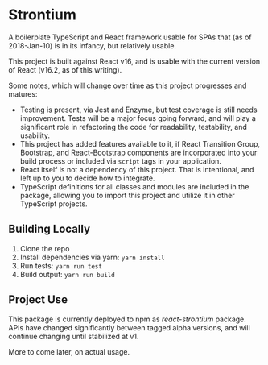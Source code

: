 # Strontium

A boilerplate TypeScript and React framework usable for SPAs that (as of 2018-Jan-10) is in its infancy, but relatively usable.

This project is built against React v16, and is usable with the current version of React (v16.2, as of this writing).

Some notes, which will change over time as this project progresses and matures:

* Testing is present, via Jest and Enzyme, but test coverage is still needs improvement.  Tests will be a major focus going forward, and will play a significant role in refactoring the code for readability, testability, and usability.
* This project has added features available to it, if React Transition Group, Bootstrap, and React-Bootstrap components are incorporated into your build process or included via `script` tags in your application.
* React itself is not a dependency of this project.  That is intentional, and left up to you to decide how to integrate.
* TypeScript definitions for all classes and modules are included in the package, allowing you to import this project and utilize it in other TypeScript projects.

## Building Locally

1. Clone the repo
1. Install dependencies via yarn: `yarn install`
1. Run tests: `yarn run test`
1. Build output: `yarn run build`

## Project Use

This package is currently deployed to npm as *react-strontium* package.  APIs have changed significantly between tagged alpha versions, and will continue changing until stabilized at v1.

More to come later, on actual usage.
